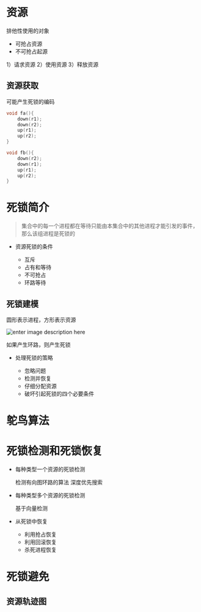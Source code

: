 # 资源

排他性使用的对象

- 可抢占资源
- 不可抢占起源

1）请求资源 2）使用资源 3）释放资源

## 资源获取

可能产生死锁的编码

```c
void fa(){
    down(r1);
    down(r2);
    up(r1);
    up(r2);
}

void fb(){
    down(r2);
    down(r1);
    up(r1);
    up(r2);
}
```

# 死锁简介

> 集合中的每一个进程都在等待只能由本集合中的其他进程才能引发的事件，那么该组进程是死锁的

- 资源死锁的条件

  - 互斥
  - 占有和等待
  - 不可抢占
  - 环路等待

## 死锁建模

圆形表示进程，方形表示资源

![enter image description here](https://upload-images.jianshu.io/upload_images/7130568-ed1f23d8c8f7bc69.png?imageMogr2/auto-orient/strip%7CimageView2/2/w/298/format/webp)

如果产生环路，则产生死锁

- 处理死锁的策略

  - 忽略问题
  - 检测并恢复
  - 仔细分配资源
  - 破坏引起死锁的四个必要条件

# 鸵鸟算法

# 死锁检测和死锁恢复

- 每种类型一个资源的死锁检测

  检测有向图环路的算法 深度优先搜索

- 每种类型多个资源的死锁检测

  基于向量检测

- 从死锁中恢复

  - 利用抢占恢复
  - 利用回滚恢复
  - 杀死进程恢复

# 死锁避免

## 资源轨迹图

